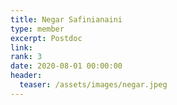 ```yaml
---
title: Negar Safinianaini
type: member
excerpt: Postdoc
link: 
rank: 3
date: 2020-08-01 00:00:00
header:
  teaser: /assets/images/negar.jpeg
---
```



